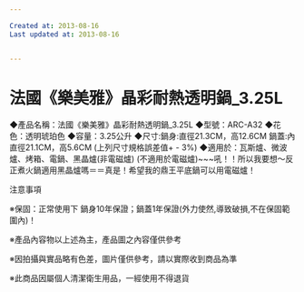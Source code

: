 ```yaml
---

Created at: 2013-08-16
Last updated at: 2013-08-16


---
```


# 法國《樂美雅》晶彩耐熱透明鍋_3.25L


◆產品名稱：法國《樂美雅》晶彩耐熱透明鍋\_3.25L
◆型號：ARC-A32
◆花色：透明琥珀色
◆容量：3.25公升
◆尺寸:鍋身:直徑21.3CM，高12.6CM
鍋蓋:內直徑21.1CM，高5.6CM
(上列尺寸規格誤差值+ - 3%)
◆適用於：瓦斯爐、微波爐、烤箱、電鍋、黑晶爐(非電磁爐) (不適用於電磁爐)~~~吼！！所以我要想～反正煮火鍋適用黑晶爐嗎＝＝真是！希望我的鼎王平底鍋可以用電磁爐！

注意事項

※保固：正常使用下 鍋身10年保證；鍋蓋1年保證(外力使然,導致破損,不在保固範圍內)！

※產品內容物以上述為主，產品圖之內容僅供參考

※因拍攝與實品略有色差，圖片僅供參考，請以實際收到商品為準

※此商品因屬個人清潔衛生用品，一經使用不得退貨

